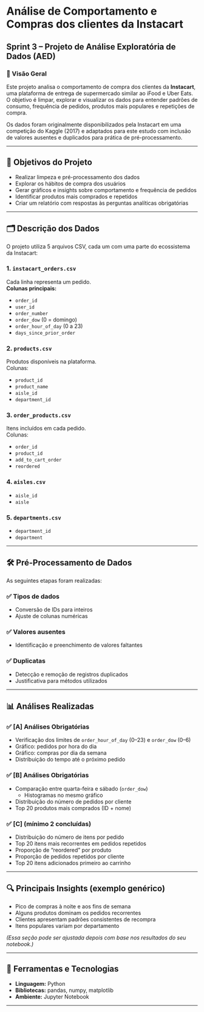 # Análise de Comportamento e Compras dos clientes da Instacart  
## Sprint 3 – Projeto de Análise Exploratória de Dados (AED)

### 📌 Visão Geral  
Este projeto analisa o comportamento de compra dos clientes da **Instacart**, uma plataforma de entrega de supermercado similar ao iFood e Uber Eats.  
O objetivo é limpar, explorar e visualizar os dados para entender padrões de consumo, frequência de pedidos, produtos mais populares e repetições de compra.

Os dados foram originalmente disponibilizados pela Instacart em uma competição do Kaggle (2017) e adaptados para este estudo com inclusão de valores ausentes e duplicados para prática de pré-processamento.

---

## 🎯 Objetivos do Projeto

- Realizar limpeza e pré-processamento dos dados  
- Explorar os hábitos de compra dos usuários  
- Gerar gráficos e insights sobre comportamento e frequência de pedidos  
- Identificar produtos mais comprados e repetidos  
- Criar um relatório com respostas às perguntas analíticas obrigatórias  

---

## 🗂️ Descrição dos Dados

O projeto utiliza 5 arquivos CSV, cada um com uma parte do ecossistema da Instacart:

### 1. `instacart_orders.csv`
Cada linha representa um pedido.  
**Colunas principais:**
- `order_id`
- `user_id`
- `order_number`
- `order_dow` (0 = domingo)
- `order_hour_of_day` (0 a 23)
- `days_since_prior_order`

### 2. `products.csv`
Produtos disponíveis na plataforma.  
Colunas:
- `product_id`
- `product_name`
- `aisle_id`
- `department_id`

### 3. `order_products.csv`
Itens incluídos em cada pedido.  
Colunas:
- `order_id`
- `product_id`
- `add_to_cart_order`
- `reordered`

### 4. `aisles.csv`
- `aisle_id`
- `aisle`

### 5. `departments.csv`
- `department_id`
- `department`

---

## 🛠️ Pré-Processamento de Dados

As seguintes etapas foram realizadas:

### ✅ Tipos de dados
- Conversão de IDs para inteiros  
- Ajuste de colunas numéricas

### ✅ Valores ausentes
- Identificação e preenchimento de valores faltantes

### ✅ Duplicatas
- Detecção e remoção de registros duplicados  
- Justificativa para métodos utilizados

---

## 📊 Análises Realizadas

### ✅ [A] Análises Obrigatórias
- Verificação dos limites de `order_hour_of_day` (0–23) e `order_dow` (0–6)  
- Gráfico: pedidos por hora do dia  
- Gráfico: compras por dia da semana  
- Distribuição do tempo até o próximo pedido

### ✅ [B] Análises Obrigatórias
- Comparação entre quarta-feira e sábado (`order_dow`)  
  - Histogramas no mesmo gráfico  
- Distribuição do número de pedidos por cliente  
- Top 20 produtos mais comprados (ID + nome)

### ✅ [C] (mínimo 2 concluídas)
- Distribuição do número de itens por pedido  
- Top 20 itens mais recorrentes em pedidos repetidos  
- Proporção de “reordered” por produto  
- Proporção de pedidos repetidos por cliente  
- Top 20 itens adicionados primeiro ao carrinho

---

## 🔍 Principais Insights (exemplo genérico)
- Pico de compras à noite e aos fins de semana  
- Alguns produtos dominam os pedidos recorrentes  
- Clientes apresentam padrões consistentes de recompra  
- Itens populares variam por departamento

*(Essa seção pode ser ajustada depois com base nos resultados do seu notebook.)*

---

## 🧪 Ferramentas e Tecnologias

- **Linguagem:** Python  
- **Bibliotecas:** pandas, numpy, matplotlib
- **Ambiente:** Jupyter Notebook

---
